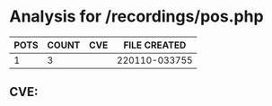 # Analysis for /recordings/pos.php
| POTS | COUNT | CVE | FILE CREATED |
|---|---|---|---|
| 1 | 3 | | 220110-033755 |

## CVE: 